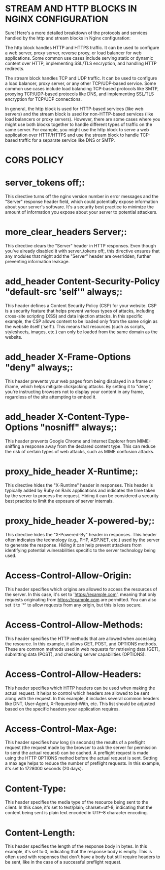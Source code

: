 
# STREAM AND HTTP BLOCKS IN NGINX CONFIGURATION

Sure! Here's a more detailed breakdown of the protocols and services handled by the http and stream blocks in Nginx configuration:

The http block handles HTTP and HTTPS traffic. It can be used to configure a web server, proxy server, reverse proxy, or load balancer for web applications. Some common use cases include serving static or dynamic content over HTTP, implementing SSL/TLS encryption, and handling HTTP redirects.

The stream block handles TCP and UDP traffic. It can be used to configure a load balancer, proxy server, or any other TCP/UDP-based service. Some common use cases include load balancing TCP-based protocols like SMTP, proxying TCP/UDP-based protocols like DNS, and implementing SSL/TLS encryption for TCP/UDP connections.

In general, the http block is used for HTTP-based services (like web servers) and the stream block is used for non-HTTP-based services (like load balancers or proxy servers). However, there are some cases where you might use both blocks together to handle different types of traffic on the same server. For example, you might use the http block to serve a web application over HTTP/HTTPS and use the stream block to handle TCP-based traffic for a separate service like DNS or SMTP.


# CORS POLICY 

# server_tokens off;:

This directive turns off the nginx version number in error messages and the "Server" response header field, which could potentially expose information about your server's software. It's a security best practice to minimize the amount of information you expose about your server to potential attackers.

# more_clear_headers Server;: 
This directive clears the "Server" header in HTTP responses. Even though you've already disabled it with server_tokens off;, this directive ensures that any modules that might add the "Server" header are overridden, further preventing information leakage.

# add_header Content-Security-Policy "default-src 'self'" always;: 
This header defines a Content Security Policy (CSP) for your website. CSP is a security feature that helps prevent various types of attacks, including cross-site scripting (XSS) and data injection attacks. In this specific example, the CSP allows content to be loaded only from the same origin as the website itself ('self'). This means that resources (such as scripts, stylesheets, images, etc.) can only be loaded from the same domain as the website.

# add_header X-Frame-Options "deny" always;: 
This header prevents your web pages from being displayed in a frame or iframe, which helps mitigate clickjacking attacks. By setting it to "deny", you're instructing browsers not to display your content in any frame, regardless of the site attempting to embed it.

# add_header X-Content-Type-Options "nosniff" always;: 
This header prevents Google Chrome and Internet Explorer from MIME-sniffing a response away from the declared content type. This can reduce the risk of certain types of web attacks, such as MIME confusion attacks.

# proxy_hide_header X-Runtime;: 
This directive hides the "X-Runtime" header in responses. This header is typically added by Ruby on Rails applications and indicates the time taken by the server to process the request. Hiding it can be considered a security best practice to limit the exposure of server internals.

# proxy_hide_header X-powered-by;: 
This directive hides the "X-Powered-By" header in responses. This header often indicates the technology (e.g., PHP, ASP.NET, etc.) used by the server to generate the response. Hiding it can help prevent attackers from identifying potential vulnerabilities specific to the server technology being used.


# Access-Control-Allow-Origin:
This header specifies which origins are allowed to access the resources of the server. In this case, it's set to 'https://example.com', meaning that only requests originating from https://example.com are permitted. You can also set it to '*' to allow requests from any origin, but this is less secure.

# Access-Control-Allow-Methods:
This header specifies the HTTP methods that are allowed when accessing the resource. In this example, it allows GET, POST, and OPTIONS methods. These are common methods used in web requests for retrieving data (GET), submitting data (POST), and checking server capabilities (OPTIONS).

# Access-Control-Allow-Headers:
This header specifies which HTTP headers can be used when making the actual request. It helps to control which headers are allowed to be sent along with the request. In this example, it includes several common headers like DNT, User-Agent, X-Requested-With, etc. This list should be adjusted based on the specific headers your application requires.

# Access-Control-Max-Age:
This header specifies how long (in seconds) the results of a preflight request (the request made by the browser to ask the server for permission to send the actual request) can be cached. A preflight request is made using the HTTP OPTIONS method before the actual request is sent. Setting a max age helps to reduce the number of preflight requests. In this example, it's set to 1728000 seconds (20 days).

# Content-Type:
This header specifies the media type of the resource being sent to the client. In this case, it's set to text/plain; charset=utf-8, indicating that the content being sent is plain text encoded in UTF-8 character encoding.

# Content-Length:
This header specifies the length of the response body in bytes. In this example, it's set to 0, indicating that the response body is empty. This is often used with responses that don't have a body but still require headers to be sent, like in the case of a successful preflight request.